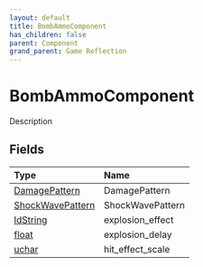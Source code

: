 ```yaml
---
layout: default
title: BombAmmoComponent
has_children: false
parent: Component
grand_parent: Game Reflection
---
```

# BombAmmoComponent
Description 

## Fields

| Type | Name |
|:----------|:--------------|
| [DamagePattern](/riftbreaker-wiki/docs/game-reflection/classes/damage_pattern/) | DamagePattern |
| [ShockWavePattern](/riftbreaker-wiki/docs/game-reflection/classes/shock_wave_pattern/) | ShockWavePattern |
| [IdString](/riftbreaker-wiki/docs/game-reflection/components/id_string/) | explosion_effect |
| [float](/riftbreaker-wiki/docs/game-reflection/components/float/) | explosion_delay |
| [uchar](/riftbreaker-wiki/docs/game-reflection/enums/uchar/) | hit_effect_scale |


